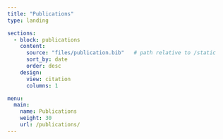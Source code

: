 ```yaml
---
title: "Publications"
type: landing

sections:
  - block: publications
    content:
      source: "files/publication.bib"   # path relative to /static
      sort_by: date
      order: desc
    design:
      view: citation
      columns: 1

menu:
  main:
    name: Publications
    weight: 30
    url: /publications/
---
```

